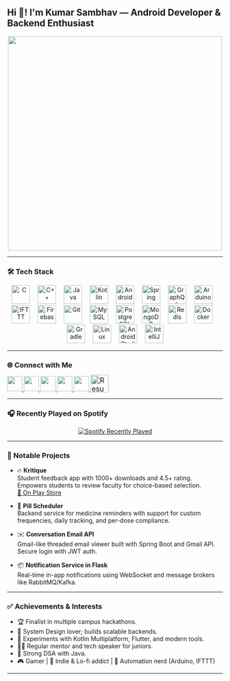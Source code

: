 <h2 align="left">Hi 👋! I'm Kumar Sambhav — Android Developer & Backend Enthusiast</h2>

<div align="center">
  <img src="https://user-images.githubusercontent.com/74038190/225813708-98b745f2-7d22-48cf-9150-083f1b00d6c9.gif" width="500" />
</div>

---


### 🛠️ Tech Stack

<div align="center">
  <img src="https://cdn.jsdelivr.net/gh/devicons/devicon/icons/c/c-original.svg" height="43" alt="C" />
  <img width="10" />
  <img src="https://cdn.jsdelivr.net/gh/devicons/devicon/icons/cplusplus/cplusplus-original.svg" height="43" alt="C++" />
  <img width="10" />
  <img src="https://cdn.jsdelivr.net/gh/devicons/devicon/icons/java/java-original.svg" height="43" alt="Java" />
  <img width="10" />
  <img src="https://cdn.jsdelivr.net/gh/devicons/devicon/icons/kotlin/kotlin-original.svg" height="43" alt="Kotlin" />
  <img width="10" />
  <img src="https://cdn.jsdelivr.net/gh/devicons/devicon/icons/android/android-original.svg" height="43" alt="Android" />
  <img width="10" />
  <img src="https://cdn.jsdelivr.net/gh/devicons/devicon/icons/spring/spring-original.svg" height="43" alt="Spring" />
  <img width="10" />
  <img src="https://cdn.jsdelivr.net/gh/devicons/devicon/icons/graphql/graphql-plain.svg" height="43" alt="GraphQL" />
  <img width="10" />
  <img src="https://cdn.jsdelivr.net/gh/devicons/devicon/icons/arduino/arduino-original.svg" height="43" alt="Arduino" />
  <img width="10" />
  <img src="https://cdn.jsdelivr.net/gh/devicons/devicon/icons/ifttt/ifttt-original.svg" height="43" alt="IFTTT" />
  <img width="10" />
  <img src="https://cdn.jsdelivr.net/gh/devicons/devicon/icons/firebase/firebase-plain.svg" height="43" alt="Firebase" />
  <img width="10" />
  <img src="https://cdn.jsdelivr.net/gh/devicons/devicon/icons/git/git-original.svg" height="43" alt="Git" />
  <img width="10" />
  <img src="https://cdn.jsdelivr.net/gh/devicons/devicon/icons/mysql/mysql-original.svg" height="43" alt="MySQL" />
  <img width="10" />
  <img src="https://cdn.jsdelivr.net/gh/devicons/devicon/icons/postgresql/postgresql-original.svg" height="43" alt="PostgreSQL" />
  <img width="10" />
  <img src="https://cdn.jsdelivr.net/gh/devicons/devicon/icons/mongodb/mongodb-original.svg" height="43" alt="MongoDB" />
  <img width="10" />
  <img src="https://cdn.jsdelivr.net/gh/devicons/devicon/icons/redis/redis-original.svg" height="43" alt="Redis" />
  <img width="10" />
  <img src="https://cdn.jsdelivr.net/gh/devicons/devicon/icons/docker/docker-original.svg" height="43" alt="Docker" />
  <img width="10" />
  <img src="https://cdn.jsdelivr.net/gh/devicons/devicon/icons/gradle/gradle-original.svg" height="43" alt="Gradle" />
  <img width="10" />
  <img src="https://cdn.jsdelivr.net/gh/devicons/devicon/icons/linux/linux-original.svg" height="43" alt="Linux" />
  <img width="10" />
  <img src="https://cdn.jsdelivr.net/gh/devicons/devicon/icons/androidstudio/androidstudio-original.svg" height="43" alt="Android Studio" />
  <img width="10" />
  <img src="https://cdn.jsdelivr.net/gh/devicons/devicon/icons/intellij/intellij-original.svg" height="43" alt="IntelliJ" />
</div>

---

### 🌐 Connect with Me

<div align="left">
  <a href="https://www.instagram.com/kumaar.apk/" target="_blank">
    <img src="https://img.shields.io/static/v1?message=Instagram&logo=instagram&label=&color=E4405F&logoColor=white&style=for-the-badge" height="35" />
  </a>
  <a href="https://discordapp.com/users/1122745592829972590" target="_blank">
    <img src="https://img.shields.io/static/v1?message=Discord&logo=discord&label=&color=7289DA&logoColor=white&style=for-the-badge" height="35" />
  </a>
  <a href="mailto:sambhav26k@gmail.com" target="_blank">
    <img src="https://img.shields.io/static/v1?message=Gmail&logo=gmail&label=&color=D14836&logoColor=white&style=for-the-badge" height="35" />
  </a>
  <a href="https://www.linkedin.com/in/kumaar/" target="_blank">
    <img src="https://img.shields.io/static/v1?message=LinkedIn&logo=linkedin&label=&color=0077B5&logoColor=white&style=for-the-badge" height="35" />
  </a>
  <a href="https://x.com/sambhav26k" target="_blank">
    <img src="https://img.shields.io/static/v1?message=Twitter&logo=twitter&label=&color=1DA1F2&logoColor=white&style=for-the-badge" height="35" />
  </a>
  <a href="https://drive.google.com/file/d/1KVMJUiT_9334I8vO7Ta2U2CRZdVqv3dV/view?usp=sharing" target="_blank">
    <img 
      src="https://img.shields.io/badge/RESUME-0077B5?style=for-the-badge&logo=googledrive&logoColor=white&color=4CAF50" 
      alt="Resume" 
      style="transform: scale(1.2); transform-origin: left;" 
      height="35"
    />
  </a>
</div>

---

### 🎧 Recently Played on Spotify

<div align="center">
  <a href="https://open.spotify.com/user/n7sxidpi4zubvfe94fuj1hlqe" target="_blank">
    <img src="https://spotify-recently-played-readme.vercel.app/api?user=n7sxidpi4zubvfe94fuj1hlqe&count=3&unique=true" alt="Spotify Recently Played" />
  </a>
</div>

---

### 🚀 Notable Projects

- 🔥 **Kritique**  
  Student feedback app with 1000+ downloads and 4.5+ rating. Empowers students to review faculty for choice-based selection.  
  [📱 On Play Store](https://play.google.com/store/apps/details?id=in.iot.lab.kritique)

- 💊 **Pill Scheduler**  
  Backend service for medicine reminders with support for custom frequencies, daily tracking, and per-dose compliance.

- ✉️ **Conversation Email API**  
  Gmail-like threaded email viewer built with Spring Boot and Gmail API. Secure login with JWT auth.

- 📦 **Notification Service in Flask**  
  Real-time in-app notifications using WebSocket and message brokers like RabbitMQ/Kafka.

---

### ✅ Achievements & Interests

- 🏆 Finalist in multiple campus hackathons.
- 🧠 System Design lover; builds scalable backends.
- 🧪 Experiments with Kotlin Multiplatform, Flutter, and modern tools.
- 🧑‍🏫 Regular mentor and tech speaker for juniors.
- 🧩 Strong DSA with Java.
- 🎮 Gamer | 🎵 Indie & Lo-fi addict | 🤖 Automation nerd (Arduino, IFTTT)

---
